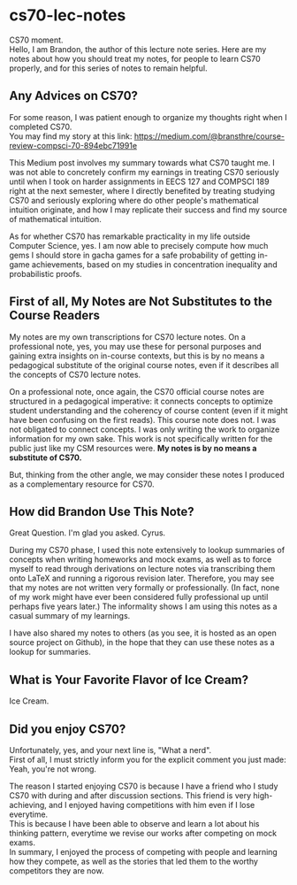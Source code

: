 # cs70-lec-notes
CS70 moment.\
Hello, I am Brandon, the author of this lecture note series. Here are my notes about how you should treat my notes, for people to learn CS70 properly, and for this series of notes to remain helpful.

## Any Advices on CS70?
For some reason, I was patient enough to organize my thoughts right when I completed CS70.\
You may find my story at this link: https://medium.com/@bransthre/course-review-compsci-70-894ebc71991e

This Medium post involves my summary towards what CS70 taught me.
I was not able to concretely confirm my earnings in treating CS70 seriously until when I took on harder assignments in EECS 127 and COMPSCI 189 right at the next semester, where I directly benefited by treating studying CS70 and seriously exploring where do other people's mathematical intuition originate, and how I may replicate their success and find my source of mathematical intuition.

As for whether CS70 has remarkable practicality in my life outside Computer Science, yes. I am now able to precisely compute how much gems I should store in gacha games for a safe probability of getting in-game achievements, based on my studies in concentration inequality and probabilistic proofs.

## First of all, My Notes are Not Substitutes to the Course Readers
My notes are my own transcriptions for CS70 lecture notes.
On a professional note, yes, you may use these for personal purposes and gaining extra insights on in-course contexts, but this is by no means a pedagogical substitute of the original course notes, even if it describes all the concepts of CS70 lecture notes.

On a professional note, once again, the CS70 official course notes are structured in a pedagogical imperative: it connects concepts to optimize student understanding and the coherency of course content (even if it might have been confusing on the first reads).
This course note does not. I was not obligated to connect concepts. I was only writing the work to organize information for my own sake. This work is not specifically written for the public just like my CSM resources were.
**My notes is by no means a substitute of CS70.**

But, thinking from the other angle, we may consider these notes I produced as a complementary resource for CS70.

## How did Brandon Use This Note?
Great Question. I'm glad you asked. Cyrus.

During my CS70 phase, I used this note extensively to lookup summaries of concepts when writing homeworks and mock exams, as well as to force myself to read through derivations on lecture notes via transcribing them onto LaTeX and running a rigorous revision later.
Therefore, you may see that my notes are not written very formally or professionally. (In fact, none of my work might have ever been considered fully professional up until perhaps five years later.)
The informality shows I am using this notes as a casual summary of my learnings.

I have also shared my notes to others (as you see, it is hosted as an open source project on Github), in the hope that they can use these notes as a lookup for summaries.

## What is Your Favorite Flavor of Ice Cream?
Ice Cream.

## Did you enjoy CS70?
Unfortunately, yes, and your next line is, "What a nerd".\
First of all, I must strictly inform you for the explicit comment you just made: Yeah, you're not wrong.

The reason I started enjoying CS70 is because I have a friend who I study CS70 with during and after discussion sections. This friend is very high-achieving, and I enjoyed having competitions with him even if I lose everytime.\
This is because I have been able to observe and learn a lot about his thinking pattern, everytime we revise our works after competing on mock exams.\
In summary, I enjoyed the process of competing with people and learning how they compete, as well as the stories that led them to the worthy competitors they are now.

